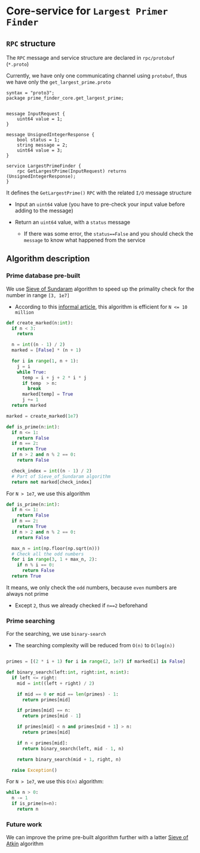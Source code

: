 # Core-service for `Largest Primer Finder`


## `RPC` structure

The `RPC` message and service structure are declared in `rpc/protobuf` (`*.proto`)

Currently, we have only one communicating channel using `protobuf`, thus we have only the `get_largest_prime.proto`

```
syntax = "proto3";
package prime_finder_core.get_largest_prime;


message InputRequest {
	uint64 value = 1;
}

message UnsignedIntegerResponse {
	bool status = 1;
	string message = 2;
	uint64 value = 3;	
}

service LargestPrimeFinder {
	rpc GetLargestPrime(InputRequest) returns (UnsignedIntegerResponse);
}
```

It defines the `GetLargestPrime()` `RPC` with the related `I/O` message structure

- Input an `uint64` value (you have to pre-check your input value before adding to the message)

- Return an `uint64` value, with a `status` message
  - If there was some error, the `status==False` and you should check the `message` to know what happened from the service


## Algorithm description

### Prime database pre-built

We use [Sieve of Sundaram](https://en.wikipedia.org/wiki/Sieve_of_Sundaram) algorithm to speed up the primality check for the number in range `[3, 1e7]`

- According to this [informal article](https://medium.com/dev-genius/prime-numbers-and-the-sieve-of-eratosthenes-47f192568c8), this algorithm is efficient for `N <= 10 million`

```python
def create_marked(n:int):
  if n < 3:
    return

  n = int((n - 1) / 2)
  marked = [False] * (n + 1)

  for i in range(1, n + 1):
    j = i
    while True:
      temp = i + j + 2 * i * j
      if temp  > n:
        break
      marked[temp] = True
      j += 1
  return marked

marked = create_marked(1e7)

def is_prime(n:int):
  if n <= 1:
    return False
  if n == 2:
    return True
  if n > 2 and n % 2 == 0:
    return False

  check_index = int((n - 1) / 2)
  # Part of Sieve_of_Sundaram algorithm
  return not marked[check_index]
```

For `N > 1e7`, we use this algorithm
```python
def is_prime(n:int):
  if n <= 1:
    return False
  if n == 2:
    return True
  if n > 2 and n % 2 == 0:
    return False

  max_n = int(np.floor(np.sqrt(n)))
  # Check all the odd numbers
  for i in range(3, 1 + max_n, 2):
    if n % i == 0:
      return False
  return True
```

It means, we only check the `odd` numbers, because `even` numbers are always not prime
- Except `2`, thus we already checked if `n==2` beforehand


### Prime searching

For the searching, we use `binary-search`

- The searching complexity will be reduced from `O(n)` to `O(log(n))`

```python

primes = [(2 * i + 1) for i in range(2, 1e7) if marked[i] is False]

def binary_search(left:int, right:int, n:int):
  if left <= right:
    mid = int((left + right) / 2)

    if mid == 0 or mid == len(primes) - 1:
      return primes[mid]

    if primes[mid] == n:
      return primes[mid - 1]

    if primes[mid] < n and primes[mid + 1] > n:
      return primes[mid]

    if n < primes[mid]:
      return binary_search(left, mid - 1, n)

    return binary_search(mid + 1, right, n)

  raise Exception()
```

For `N > 1e7`, we use this `O(n)` algorithm:

```python
while n > 0:
  n -= 1
  if is_prime(n=n):
    return n
```


### Future work

We can improve the prime pre-built algorithm further with a latter [Sieve of Atkin](https://en.wikipedia.org/wiki/Sieve_of_Atkin) algorithm

